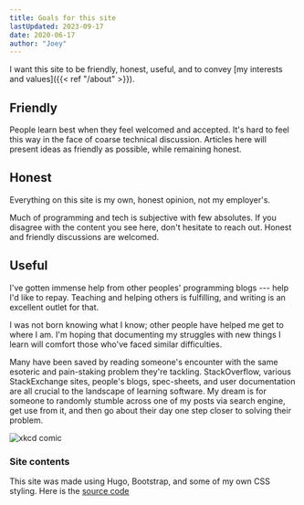 ```yaml
---
title: Goals for this site
lastUpdated: 2023-09-17
date: 2020-06-17
author: "Joey"
---
```


I want this site to be friendly, honest, useful, and to convey [my interests and values]({{< ref "/about" >}}).

## Friendly

People learn best when they feel welcomed and accepted. It's hard to feel this way in the face of coarse technical discussion. Articles here will present ideas as friendly as possible, while remaining honest.

## Honest

Everything on this site is my own, honest opinion, not my employer's.

Much of programming and tech is subjective with few absolutes. If you disagree with the content you see here, don't hesitate to reach out. Honest and friendly discussions are welcomed.

## Useful

I've gotten immense help from other peoples' programming blogs --- help I'd like to repay. Teaching and helping others is fulfilling, and writing is an excellent outlet for that.

I was not born knowing what I know; other people have helped me get to where I am. I'm hoping that documenting my struggles with new things I learn will comfort those who've faced similar difficulties.

Many have been saved by reading someone's encounter with the same esoteric and pain-staking problem they're tackling. StackOverflow, various StackExchange sites, people's blogs, spec-sheets, and user documentation are all crucial to the landscape of learning software. My dream is for someone to randomly stumble across one of my posts via search engine, get use from it, and then go about their day one step closer to solving their problem.

![xkcd comic](https://imgs.xkcd.com/comics/wisdom_of_the_ancients.png "CC BY-NC 2.5")

### Site contents

This site was made using Hugo, Bootstrap, and some of my own CSS styling. Here is the [source code](https://github.com/joebb97/joebb-website-source)
